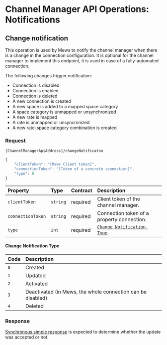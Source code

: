 # Channel Manager API Operations: Notifications

## Change notification

This operation is used by Mews to notify the channel manager when there is a change in the connection configuration.
It is optional for the channel manager to implement this endpoint, it is used in case of a fully-automated connection.

The following changes trigger notification:

* Connection is disabled
* Connection is enabled
* Connection is deleted
* A new connection is created
* A new space is added to a mapped space category
* A space category is unmapped or unsynchronized
* A new rate is mapped
* A rate is unmapped or unsyncronized
* A new rate-space category combination is created

### Request

`[ChannelManagerApiAddress]/changeNotificaton`

```javascript
{
    "clientToken": "[Mews Client token]",
    "connectionToken": "[Token of a concrete connection]",
    "type": 0
}
```

| Property | Type | Contract | Description |
| :-- | :-- | :-- | :-- |
| `clientToken` | `string` | required | Client token of the channel manager. |
| `connectionToken` | `string` | required | Connection token of a property connection. |
| `type` | `int` | required | [`Change Notification Type`](#change-notification-type). |

#### Change Notification Type

| Code | Description |
| :-- | :-- |
| `0` | Created |
| `1` | Updated |
| `2` | Activated |
| `3` | Deactivated (in Mews, the whole connection can be disabled) |
| `4` | Deleted |

### Response

[Synchronous simple response](../guidelines/responses.md#synchronous-simple-response) is expected to determine whether the update was accepted or not.
